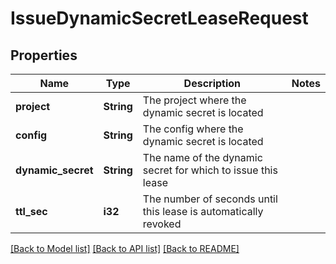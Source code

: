 # IssueDynamicSecretLeaseRequest

## Properties

Name | Type | Description | Notes
------------ | ------------- | ------------- | -------------
**project** | **String** | The project where the dynamic secret is located | 
**config** | **String** | The config where the dynamic secret is located | 
**dynamic_secret** | **String** | The name of the dynamic secret for which to issue this lease | 
**ttl_sec** | **i32** | The number of seconds until this lease is automatically revoked | 

[[Back to Model list]](../README.md#documentation-for-models) [[Back to API list]](../README.md#documentation-for-api-endpoints) [[Back to README]](../README.md)


